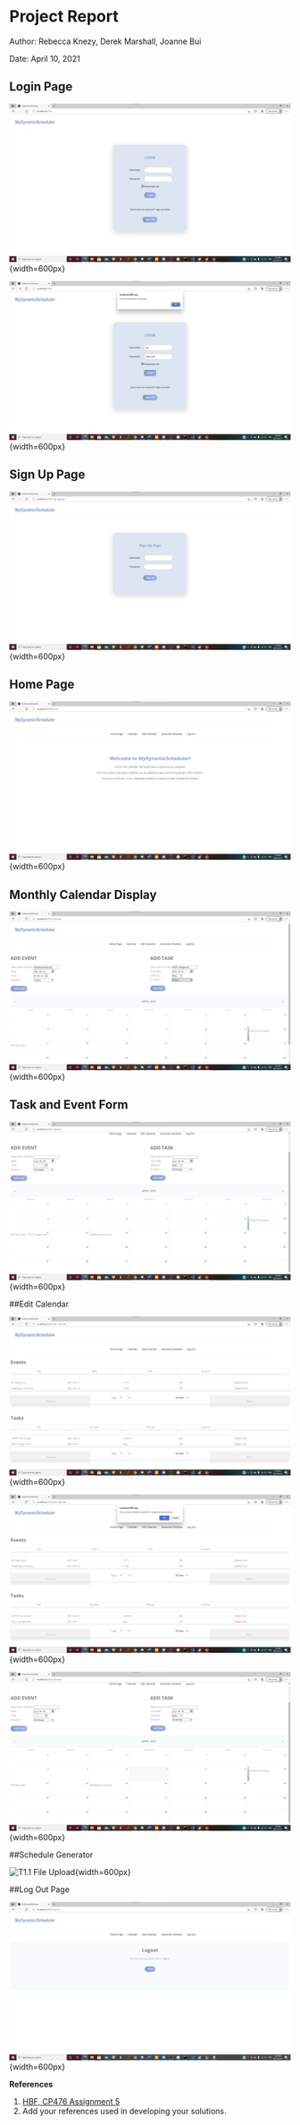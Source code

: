 # Project Report

Author: Rebecca Knezy, Derek Marshall, Joanne Bui

Date: April 10, 2021

## Login Page

![Login Page](images/login.png){width=600px}

![Incorrect Login](images/login_fail.png){width=600px}
 
## Sign Up Page

![Signup Page](images/signup.png){width=600px}

## Home Page

![Home Page](images/home.png){width=600px}

## Monthly Calendar Display

![Calendar with Task and Event Forms Filled](images/calendar.png){width=600px}

## Task and Event Form

![Task and Event Added](images/task_event_added.png){width=600px}

##Edit Calendar 

![Edit Calendar](images/edit_calendar.png){width=600px}

![Delete Task](images/delete_task.png){width=600px}

![Deleted Task is Gone from Calendar](images/task_deleted.png){width=600px}

##Schedule Generator

![T1.1 File Upload](images/t1.1_2.png){width=600px}

##Log Out Page

![Option to Log Out](images/logout.png){width=600px}




**References**

1. [HBF, CP476 Assignment 5](a5.html)
2. Add your references used in developing your solutions. 
